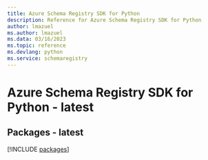 ```yaml
---
title: Azure Schema Registry SDK for Python
description: Reference for Azure Schema Registry SDK for Python
author: lmazuel
ms.author: lmazuel
ms.data: 03/16/2023
ms.topic: reference
ms.devlang: python
ms.service: schemaregistry
---
```

# Azure Schema Registry SDK for Python - latest
## Packages - latest
[!INCLUDE [packages](schema-registry-index.md)]